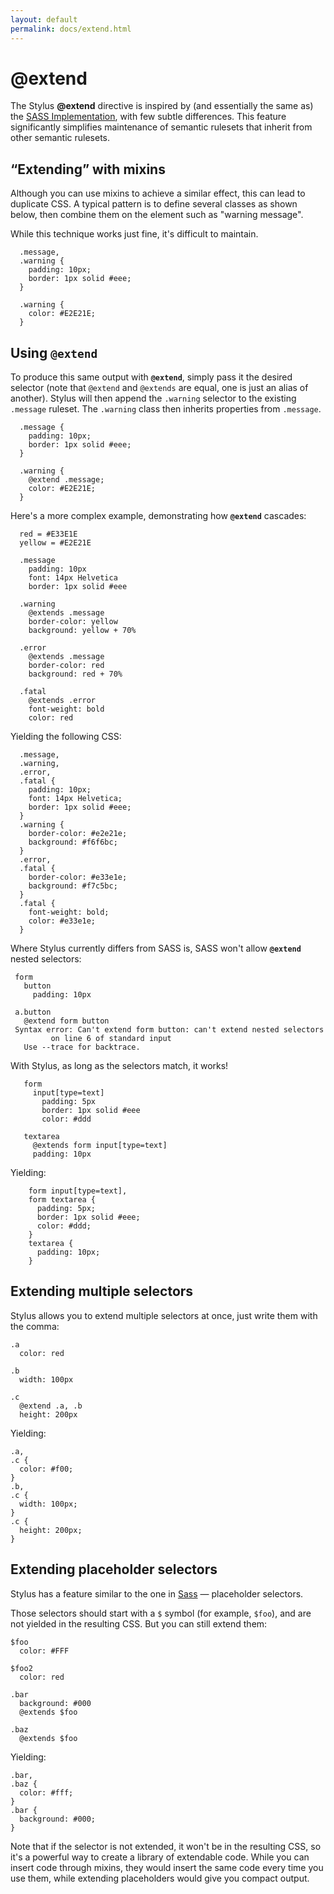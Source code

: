 ```yaml
---
layout: default
permalink: docs/extend.html
---
```


# @extend

  The Stylus __@extend__ directive is inspired by (and essentially the same as) the [SASS Implementation](http://sass-lang.com/docs/yardoc/file.SASS_REFERENCE.html#extend), with few subtle differences. This feature significantly simplifies maintenance of semantic rulesets that inherit from other semantic rulesets.


## “Extending” with mixins

  Although you can use mixins to achieve a similar effect, this can lead to duplicate CSS. A typical pattern is to define several classes as shown below, then combine them on the element such as "warning message". 
  
  While this technique works just fine, it's difficult to maintain.

      .message,
      .warning {
        padding: 10px;
        border: 1px solid #eee;
      }

      .warning {
        color: #E2E21E;
      }


## Using __`@extend`__

  To produce this same output with __`@extend`__, simply pass it the desired selector (note that `@extend` and `@extends` are equal, one is just an alias of another).  Stylus will then append the `.warning` selector to the existing `.message` ruleset.  The `.warning` class then inherits properties from `.message`.

      .message {
        padding: 10px;
        border: 1px solid #eee;
      }

      .warning {
        @extend .message;
        color: #E2E21E;
      }


  Here's a more complex example, demonstrating how __`@extend`__ cascades:
  
      red = #E33E1E
      yellow = #E2E21E

      .message
        padding: 10px
        font: 14px Helvetica
        border: 1px solid #eee

      .warning
        @extends .message
        border-color: yellow
        background: yellow + 70%

      .error
        @extends .message
        border-color: red
        background: red + 70%

      .fatal
        @extends .error
        font-weight: bold
        color: red

  Yielding the following CSS:
  
      .message,
      .warning,
      .error,
      .fatal {
        padding: 10px;
        font: 14px Helvetica;
        border: 1px solid #eee;
      }
      .warning {
        border-color: #e2e21e;
        background: #f6f6bc;
      }
      .error,
      .fatal {
        border-color: #e33e1e;
        background: #f7c5bc;
      }
      .fatal {
        font-weight: bold;
        color: #e33e1e;
      }

  Where Stylus currently differs from SASS is, SASS won't allow  __`@extend`__ nested selectors:
  
     form
       button
         padding: 10px

     a.button
       @extend form button 
     Syntax error: Can't extend form button: can't extend nested selectors
             on line 6 of standard input
       Use --trace for backtrace.

   With Stylus, as long as the selectors match, it works!
   
       form
         input[type=text]
           padding: 5px
           border: 1px solid #eee
           color: #ddd

       textarea
         @extends form input[type=text]
         padding: 10px

   Yielding:
   
        form input[type=text],
        form textarea {
          padding: 5px;
          border: 1px solid #eee;
          color: #ddd;
        }
        textarea {
          padding: 10px;
        }
      
## Extending multiple selectors

Stylus allows you to extend multiple selectors at once, just write them with the comma:

    .a
      color: red

    .b
      width: 100px

    .c
      @extend .a, .b
      height: 200px

Yielding:


    .a,
    .c {
      color: #f00;
    }
    .b,
    .c {
      width: 100px;
    }
    .c {
      height: 200px;
    }

## Extending placeholder selectors

Stylus has a feature similar to the one in [Sass](http://sass-lang.com/docs/yardoc/file.SASS_REFERENCE.html#placeholders) — placeholder selectors.

Those selectors should start with a `$` symbol (for example, `$foo`), and are not yielded in the resulting CSS. But you can still extend them:

    $foo
      color: #FFF

    $foo2
      color: red

    .bar
      background: #000
      @extends $foo

    .baz
      @extends $foo


Yielding:

    .bar,
    .baz {
      color: #fff;
    }
    .bar {
      background: #000;
    }

Note that if the selector is not extended, it won't be in the resulting CSS, so it's a powerful way to create a library of extendable code. While you can insert code through mixins, they would insert the same code every time you use them, while extending placeholders would give you compact output.
